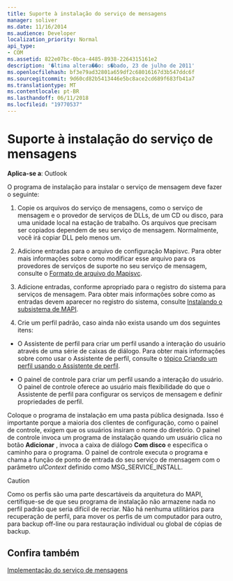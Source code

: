 ```yaml
---
title: Suporte à instalação do serviço de mensagens
manager: soliver
ms.date: 11/16/2014
ms.audience: Developer
localization_priority: Normal
api_type:
- COM
ms.assetid: 822e07bc-0bca-4485-8938-2264315161e2
description: '�ltima altera��o: s�bado, 23 de julho de 2011'
ms.openlocfilehash: bf3e79ad32801a659df2c68016167d3b547ddc6f
ms.sourcegitcommit: 9d60cd82b5413446e5bc8ace2cd689f683fb41a7
ms.translationtype: MT
ms.contentlocale: pt-BR
ms.lasthandoff: 06/11/2018
ms.locfileid: "19770537"
---
```

# <a name="supporting-message-service-installation"></a>Suporte à instalação do serviço de mensagens

  
  
**Aplica-se a**: Outlook 
  
O programa de instalação para instalar o serviço de mensagem deve fazer o seguinte:
  
1. Copie os arquivos do serviço de mensagens, como o serviço de mensagem e o provedor de serviços de DLLs, de um CD ou disco, para uma unidade local na estação de trabalho. Os arquivos que precisam ser copiados dependem de seu serviço de mensagem. Normalmente, você irá copiar DLL pelo menos um.
    
2. Adicione entradas para o arquivo de configuração Mapisvc. Para obter mais informações sobre como modificar esse arquivo para os provedores de serviços de suporte no seu serviço de mensagem, consulte o [Formato de arquivo do Mapisvc](file-format-of-mapisvc-inf.md).
    
3. Adicione entradas, conforme apropriado para o registro do sistema para serviços de mensagem. Para obter mais informações sobre como as entradas devem aparecer no registro do sistema, consulte [Instalando o subsistema de MAPI](installing-the-mapi-subsystem.md).
    
4. Crie um perfil padrão, caso ainda não exista usando um dos seguintes itens:
    
  - O Assistente de perfil para criar um perfil usando a interação do usuário através de uma série de caixas de diálogo. Para obter mais informações sobre como usar o Assistente de perfil, consulte o [tópico Criando um perfil usando o Assistente de perfil](creating-a-profile-by-using-the-profile-wizard.md).
    
  - O painel de controle para criar um perfil usando a interação do usuário. O painel de controle oferece ao usuário mais flexibilidade do que o Assistente de perfil para configurar os serviços de mensagem e definir propriedades de perfil. 
    
Coloque o programa de instalação em uma pasta pública designada. Isso é importante porque a maioria dos clientes de configuração, como o painel de controle, exigem que os usuários insiram o nome do diretório. O painel de controle invoca um programa de instalação quando um usuário clica no botão **Adicionar** , invoca a caixa de diálogo **Com disco** e especifica o caminho para o programa. O painel de controle executa o programa e chama a função de ponto de entrada do seu serviço de mensagem com o parâmetro _ulContext_ definido como MSG_SERVICE_INSTALL. 
  
> [!CAUTION]
> Como os perfis são uma parte descartáveis da arquitetura do MAPI, certifique-se de que seu programa de instalação não armazene nada no perfil padrão que seria difícil de recriar. Não há nenhuma utilitários para recuperação de perfil, para mover os perfis de um computador para outro, para backup off-line ou para restauração individual ou global de cópias de backup. 
  
## <a name="see-also"></a>Confira também



[Implementação do serviço de mensagens](message-service-implementation.md)

